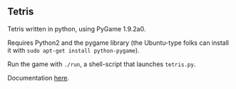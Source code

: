 ## Tetris

Tetris written in python, using PyGame 1.9.2a0.

Requires Python2 and the pygame library (the Ubuntu-type folks can install it with `sudo apt-get install python-pygame`).

Run the game with `./run`, a shell-script that launches `tetris.py`.

Documentation [here]("http://www.johnloeber.com/docs/tetris.html").
